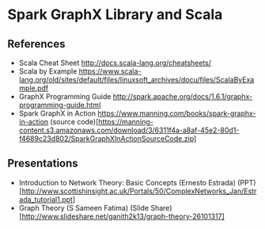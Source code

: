# Spark GraphX Library and Scala

## References 

- Scala Cheat Sheet http://docs.scala-lang.org/cheatsheets/
- Scala by Example https://www.scala-lang.org/old/sites/default/files/linuxsoft_archives/docu/files/ScalaByExample.pdf
- GraphX Programming Guide http://spark.apache.org/docs/1.6.1/graphx-programming-guide.html
- Spark GraphX in Action https://www.manning.com/books/spark-graphx-in-action (source code)[https://manning-content.s3.amazonaws.com/download/3/6311f4a-a8af-45e2-80d1-f4689c23d802/SparkGraphXInActionSourceCode.zip]

## Presentations

- Introduction to Network Theory: Basic Concepts (Ernesto Estrada) (PPT)[http://www.scottishinsight.ac.uk/Portals/50/ComplexNetworks_Jan/Estrada_tutorial1.ppt]
- Graph Theory (S Sameen Fatima) (Slide Share)[http://www.slideshare.net/ganith2k13/graph-theory-26101317]